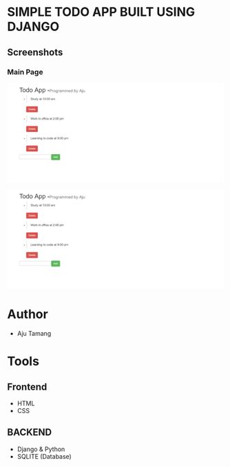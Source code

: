 # SIMPLE TODO APP BUILT USING DJANGO

## Screenshots

### Main Page
![alt text](/screenshots/todo.png.png)

![alt text](/screenshots/todo.png)

# Author
- Aju Tamang


# Tools
## Frontend
- HTML
- CSS

## BACKEND
- Django & Python
- SQLITE (Database)